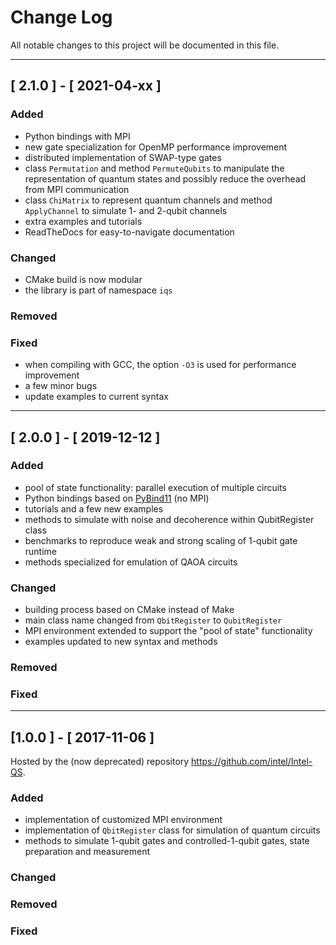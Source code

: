 # Change Log

All notable changes to this project will be documented in this file.

----

## [ 2.1.0 ] - [ 2021-04-xx ]

### Added
- Python bindings with MPI
- new gate specialization for OpenMP performance improvement
- distributed implementation of SWAP-type gates
- class `Permutation` and method `PermuteQubits` to manipulate the representation
  of quantum states and possibly reduce the overhead from MPI communication
- class `ChiMatrix` to represent quantum channels and method `ApplyChannel`
  to simulate 1- and 2-qubit channels
- extra examples and tutorials
- ReadTheDocs for easy-to-navigate documentation

### Changed
- CMake build is now modular
- the library is part of namespace `iqs`

### Removed

### Fixed
- when compiling with GCC, the option `-O3` is used for performance improvement
- a few minor bugs
- update examples to current syntax

----

## [ 2.0.0 ] - [ 2019-12-12 ]

### Added
- pool of state functionality: parallel execution of multiple circuits
- Python bindings based on [PyBind11](https://github.com/pybind/pybind11) (no MPI)
- tutorials and a few new examples
- methods to simulate with noise and decoherence within QubitRegister class
- benchmarks to reproduce weak and strong scaling of 1-qubit gate runtime
- methods specialized for emulation of QAOA circuits

### Changed
- building process based on CMake instead of Make
- main class name changed from `QbitRegister` to `QubitRegister`
- MPI environment extended to support the "pool of state" functionality
- examples updated to new syntax and methods

### Removed

### Fixed

----

## [1.0.0 ] - [ 2017-11-06 ]

Hosted by the (now deprecated) repository <https://github.com/intel/Intel-QS>.

### Added
- implementation of customized MPI environment
- implementation of `QbitRegister` class for simulation of quantum circuits
- methods to simulate 1-qubit gates and controlled-1-qubit gates,
  state preparation and measurement

### Changed

### Removed

### Fixed

